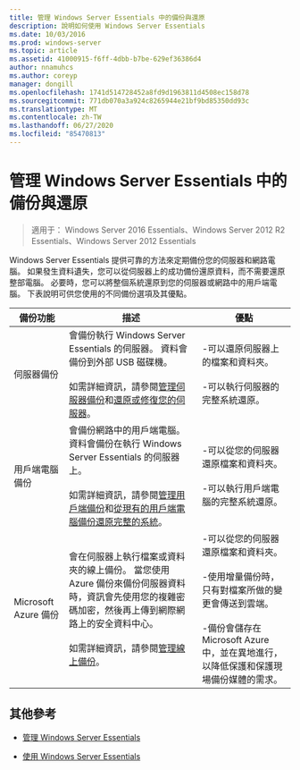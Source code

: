 ```yaml
---
title: 管理 Windows Server Essentials 中的備份與還原
description: 說明如何使用 Windows Server Essentials
ms.date: 10/03/2016
ms.prod: windows-server
ms.topic: article
ms.assetid: 41000915-f6ff-4dbb-b7be-629ef36386d4
author: nnamuhcs
ms.author: coreyp
manager: dongill
ms.openlocfilehash: 1741d514728452a8fd9d1963811d4508ec158d78
ms.sourcegitcommit: 771db070a3a924c8265944e21bf9bd85350dd93c
ms.translationtype: MT
ms.contentlocale: zh-TW
ms.lasthandoff: 06/27/2020
ms.locfileid: "85470813"
---
```

# <a name="manage-backup-and-restore-in-windows-server-essentials"></a>管理 Windows Server Essentials 中的備份與還原

>適用于： Windows Server 2016 Essentials、Windows Server 2012 R2 Essentials、Windows Server 2012 Essentials

 Windows Server Essentials 提供可靠的方法來定期備份您的伺服器和網路電腦。 如果發生資料遺失，您可以從伺服器上的成功備份還原資料，而不需要還原整部電腦。 必要時，您可以將整個系統還原到您的伺服器或網路中的用戶端電腦。 下表說明可供您使用的不同備份選項及其優點。

|備份功能|描述|優點|
|--------------------|-----------------|----------------|
|伺服器備份|會備份執行 Windows Server Essentials 的伺服器。 資料會備份到外部 USB 磁碟機。<br /><br /> 如需詳細資訊，請參閱[管理伺服器備份](Manage-Server-Backup-in-Windows-Server-Essentials.md)和[還原或修復您的伺服器](Restore-or-repair-your-server-running-Windows-Server-Essentials.md)。|-可以還原伺服器上的檔案和資料夾。<br /><br /> -可以執行伺服器的完整系統還原。|
|用戶端電腦備份|會備份網路中的用戶端電腦。 資料會備份在執行 Windows Server Essentials 的伺服器上。<br /><br /> 如需詳細資訊，請參閱[管理用戶端備份](Manage-Client-Computer-Backup-in-Windows-Server-Essentials.md)和[從現有的用戶端電腦備份還原完整的系統](Restore-a-full-system-from-an-existing-client-computer-backup.md)。|-可以從您的伺服器還原檔案和資料夾。<br /><br /> -可以執行用戶端電腦的完整系統還原。|
| Microsoft Azure 備份|會在伺服器上執行檔案或資料夾的線上備份。 當您使用 Azure 備份來備份伺服器資料時，資訊會先使用您的複雜密碼加密，然後再上傳到網際網路上的安全資料中心。<br /><br /> 如需詳細資訊，請參閱[管理線上備份](Manage-Online-Backup-in-Windows-Server-Essentials.md)。|-可以從您的伺服器還原檔案和資料夾。<br /><br /> -使用增量備份時，只有對檔案所做的變更會傳送到雲端。<br /><br /> -備份會儲存在 Microsoft Azure 中，並在異地進行，以降低保護和保護現場備份媒體的需求。|

## <a name="additional-references"></a>其他參考

-   [管理 Windows Server Essentials](Manage-Windows-Server-Essentials.md)

-   [使用 Windows Server Essentials](../use/Use-Windows-Server-Essentials.md)
